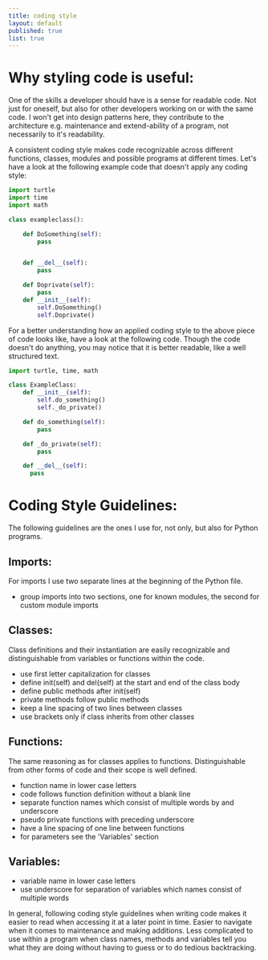 ```yaml
---
title: coding style
layout: default
published: true
list: true
---
```

# Why styling code is useful:
One of the skills a developer should have is a sense for readable code. Not just for oneself, but also for other developers working on or with the same code. I won't get into design patterns here, they contribute to the architecture e.g. maintenance and extend-ability of a program, not necessarily to it's readability.

A consistent coding style makes code recognizable across different functions, classes, modules and possible programs at different times. Let's have a look at the following example code that doesn't apply any coding style:

```python
import turtle
import time
import math

class exampleclass():

    def DoSomething(self):
        pass


    def __del__(self):
        pass

    def Doprivate(self):
        pass
    def __init__(self):
        self.DoSomething()
        self.Doprivate()
```


For a better understanding how an applied coding style to the above piece of code looks like, have a look at the following code. Though the code doesn't do anything, you may notice that it is better readable, like a well structured text.

```python
import turtle, time, math

class ExampleClass:
    def __init__(self):
        self.do_something()
        self._do_private()

    def do_something(self):
        pass

    def _do_private(self):
        pass

    def __del__(self):
      pass
```


# Coding Style Guidelines:
The following guidelines are the ones I use for, not only, but also for Python programs.

## Imports:
For imports I use two separate lines at the beginning of the Python file.
* group imports into two sections, one for known modules, the second for custom module imports


## Classes:
Class definitions and their instantiation are easily recognizable and distinguishable from variables or functions within the code.
* use first letter capitalization for classes
* define init(self) and del(self) at the start and end of the class body
* define public methods after init(self)
* private methods follow public methods
* keep a line spacing of two lines between classes
* use brackets only if class inherits from other classes


## Functions:
The same reasoning as for classes applies to functions. Distinguishable from other forms of code and their scope is well defined.
* function name in lower case letters
* code follows function definition without a blank line
* separate function names which consist of multiple words by and underscore
* pseudo private functions with preceding underscore
* have a line spacing of one line between functions
* for parameters see the 'Variables' section


## Variables:
* variable name in lower case letters
* use underscore for separation of variables which names consist of multiple words


In general, following coding style guidelines when writing code makes it easier to read when accessing it at a later point in time. Easier to navigate when it comes to maintenance and making additions. Less complicated to use within a program when class names, methods and variables tell you what they are doing without having to guess or to do tedious backtracking.
